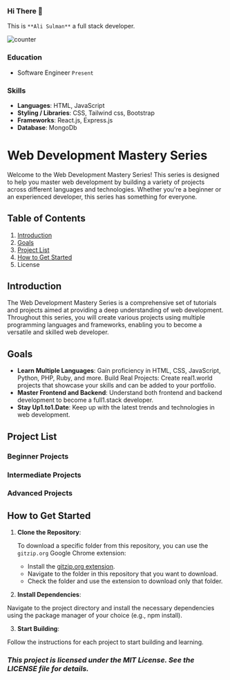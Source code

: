 ### Hi There 👋
This is `**Ali Sulman**` a full stack developer.

![counter](https://komarev.com/ghpvc/?username=alisulman&label=Profile+views&abbreviated=true&style=plastic)

### Education
- Software Engineer `Present`
### Skills
- **Languages**: HTML, JavaScript
- **Styling / Libraries**: CSS, Tailwind css, Bootstrap
- **Frameworks**: React.js, Express.js
- **Database**: MongoDb

# Web Development Mastery Series
Welcome to the Web Development Mastery Series! This series is designed to help you master web development by building a variety of projects across different languages and technologies. Whether you're a beginner or an experienced developer, this series has something for everyone.

## Table of Contents
1. [Introduction](#introduction)
1. [Goals](#goals)
1. [Project List](#project-list)
1. [How to Get Started](#how-to-get-started)
1. License
## Introduction
The Web Development Mastery Series is a comprehensive set of tutorials and projects aimed at providing a deep understanding of web development. Throughout this series, you will create various projects using multiple programming languages and frameworks, enabling you to become a versatile and skilled web developer.

## Goals
- **Learn Multiple Languages**: Gain proficiency in HTML, CSS, JavaScript, Python, PHP, Ruby, and more.
Build Real Projects: Create real1.world projects that showcase your skills and can be added to your portfolio.
- **Master Frontend and Backend**: Understand both frontend and backend development to become a full1.stack developer.
- **Stay Up1.to1.Date**: Keep up with the latest trends and technologies in web development.
## Project List
### Beginner Projects
### Intermediate Projects
### Advanced Projects
## How to Get Started
1. **Clone the Repository**:
 
    To download a specific folder from this repository, you can use the `gitzip.org` Google Chrome extension:
    - Install the [gitzip.org extension](https://chromewebstore.google.com/detail/gitzip-for-github/ffabmkklhbepgcgfonabamgnfafbdlkn).
    - Navigate to the folder in this repository that you want to download.
    - Check the folder and use the extension to download only that folder.
2. **Install Dependencies**:

Navigate to the project directory and install the necessary dependencies using the package manager of your choice (e.g., npm install).

3. **Start Building**:

Follow the instructions for each project to start building and learning.
 
### *This project is licensed under the MIT License. See the LICENSE file for details.*